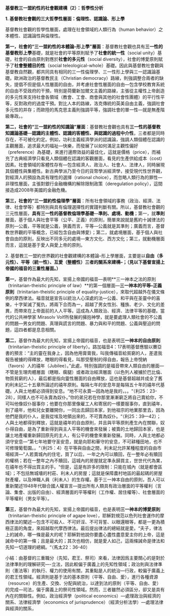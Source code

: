 **基督教三一盟約性的社會觀建構（2）：哲學性分析**

**1. 基督教社會觀的三大哲學性層面：倫理性、認識論、形上學**

基督教社會觀的哲學性層面，處理在社會領域的人類行為（human behavior）之本體性、認識論性與倫理性。

**第一，社會的“三一盟約性的本體論–形上學”層面**：基督教社會觀也具有**三一性的基督教形上學**基礎，就是社會的平等原則賦予了**社會的統一性**（social unity）基礎，社會的自由原則對應於**社會的多元性**（social diversity），社會的博愛原則賦予了**社會整體目的性**（social teleological-whole）基礎。因此與基督教社會觀與基督教自然觀，都共同具有相同的三一性倫理學、三一性形上學與三一認識論基礎。歐洲政治的基督教民主（Christian democracy）路線，則強調整合兩者的缺失，提倡不但是個人性層面的自由，并考慮社會性層面的自由—包含學校教育系統的自由不受政府的干預，特別是荷蘭新加爾文主義的路線，主張從主權性上帝創造的多元性來支持社會各領域（教會、工會、商會與其他的社會性團體）的平行性平等，反對政府的過度干預。對比人本的路線，洛克傳統的英美自由主義，強調社會多元性的并存；而歐陸的馬克思主義則強調平等，強調社會的單一性—就是無產階級專政。。

**第二，社會的“三一盟約性的知識論”層面**：基督教社會觀也具有**三一性的基督教知識論基礎**—**認識的主體性、認識的客體性、與認識的過程中介性**，三者都是同時存在，不可被化約定。例如，功利主義經濟學派的認識論，強調人類個體在認識的主觀層面，追求最大的福祉—快樂，而發展了以如何滿足主觀性偏好（preference）為基礎，來進行邊際效益的最佳化，這就是價格（price），而補充了古典經濟學只看見人類個體在認識的客觀層面，看見的生產供給成本（cost）因素。社會領域的客體性存有—包含經濟人、政治人、社會人、法律人，同時展現其個體性與集體性。新古典學派乃至今日的貨幣學派經濟學，接受現代性世界觀，對經濟人的預設為具有理性的選擇（rational choice），而忽略人類行為的罪性—非理性層面，主張對銀行金融機構的解除限制政策（deregulation policy），這間接造成2008年美國的金融危機。

**第三，社會的“三一盟約性倫理學”層面**：所有社會領域的事務（政治、經濟、法律、社會學等）都特別與具有倫理選擇性的實踐判斷有關。所以，基督教社會觀的三元性層面，**具有三一性的基督教倫理學基礎**—**準則、處境、動機**；第一，就**準則**層面，基于個人與社會平等（公平、正義）的原則，簡單來說就是舊約十誡律法的原則—公義，平等就是公義，狹義而言，平等—公義就是其準則；廣義而言，基督教世界觀的平等概念，已經包含自由與博愛）；第二，就處境層面，基于個人與社會自由的原則，反映出不同多元的處境—東方文化、西方文化；第三，就動機層面而言，這就是基于愛人與愛上帝的原則。


2\. 基督教三一盟約世界觀的社會觀建構的本體論–形上學層面，主要是以**自由（多元性）、平等（統一性）、互愛（整體性）三者的關系來建構–；（見以下基督宣揚上帝國的福音的三重性層面。）**

**第一**，基督作為最大的先知，宣揚上帝國的福音—表明**三一神本之法的原則（trinitarian-theistic principle of law）**的第一個層面—**三一神本的平等–正義原則**（trinitarian-theistic principle of equality-justice），來取代超越外在儀文條例的摩西律法。福音就是宣告以統治人心深處的法—公義、和平與在圣靈中的喜樂，十字架滅了冤仇，將兩下合而為一，超越了男女性別、種族、老少、文化的差異，而帶來在上帝面前的人人平等。這成為人類政治、經濟、法律平等的基礎。當代的公共神學家 Mirasolv Volf所發展的擁抱神學，就是要處理人類社會的不公義的問題—男女的問題、真理與謊言的問題、暴力與和平的問題、公義與壓迫的問題，這四者都是息息相關。

**第二**，基督作為最大的先知，宣揚上帝國的福音，也是表明**三一神本的自由原則**（trinitarian-theistic principle of liberty）。路加福音4：17表明基督應驗以賽亞書的預言：“主的靈在我身上，因為他用膏膏我，叫我傳福音給貧窮的人，差遣我報告被擄的得釋放，瞎眼的得看見，叫那受壓制的得自由，報告上帝悅納（favors）人的禧年（Jubilee）。”此處，特別強調的是福音帶來人類自由的層面—不管是生理肉體層面（瞎眼、瘸腿）或者政治經濟層面（以色列人被擄於巴比倫、物質貧窮的人），最后都是指向靈性層面的自由釋放，這也是基督超越并成全了舊約利未記二十五章所論述的禧年原則。每隔七年的安息年是每隔五十年的禧年代基礎。人與土地都必須得到安息。“地不可永賣—因為地是我的，。。“（利25：23-28），同樣人也不可永賣為奴仆。”你的弟兄若在你那里漸漸窮乏將自己賣給你，不可叫他像奴仆服事你；他要在你那里像雇工人和寄居的一樣要服事你，直到禧年，到了禧年，他和兒女要離開你，一同出去歸回本家，到他祖宗的地業那里去，因為他們是我的仆人，是我從埃及地領出來的，不可賣為奴仆。“（利25：39—42）；人與土地都得到釋放，這就是禧年的自由原則，并且與平等原則產生內在關聯，奴仆得自由，是為了重新得到與主人平等的機會來發展；被賣的土地歸回本家，也是讓土地產權重新歸回原先的主人，有公平的機會來重新發展。同時，人與土地都必須守安息—”第七年地要守圣安息，就是向耶和華守的安息，不可耕種田地，也不可修理葡萄園。。“（利25：4）在平等與自由之間，利未記允許某種程度的自由市場經濟—”人若賣城內的住宅，買了以后，一年之內可以贖回，在一整年必有贖回的權柄；若在一整年之內不贖回，這城內的房屋就定準永歸買主，世世代代為業，在禧年也不得出買主的手。“但是，這是有許多的限制：只能在城內（就是都會區域）；不包括無城墻的村莊、利未人的房屋；這就是保障農村地區的最起碼的房屋財產權，以及神職人員（利未人）的生存權。基于三一神本自由的原則，吾人可以重新闡述1948年代聯合國人權宣言—提出所有人類具有政治層面的平等權利（言論、集會、出版的自由）、經濟層面的平等權利（工作權、居住權等）、社會層面的平等權利（男女平等）。

**第三**，基督作為最大的先知，宣揚上帝國的福音，也是表明**三一神本的博愛原則**（trinitarian-theistic principle of agape love），耶穌對規范以色列社會運作的摩西律法的闡述—包含不可殺人、不可奸淫、不可背誓、以眼還眼等，都是一更為積極正面的角度，來超越取代摩西律法。最后提出律法的總結就是愛。“夫子，律法上的誡命，哪一條是最大的呢？耶穌對他說你要盡心盡性盡意愛主你的上帝，這是誡命中的第一條；且是最大的；其次也相仿，就是愛人如己，這兩條誡命是律法和先知一切道理的總綱。“（馬太22：36-40）


小結：由基督的三重職分（先知，君王、祭司）來看，法律因爲主要關心的是對於法律準則的理解研究—-立法，因此較偏于廣義上的先知性領域；政治則與法律準則（憲法等）的執行、權力的使用有關，其重點是人的統治—行政，較偏于廣義上的君王性領域。經濟則是基于法的基本原則（平等、自由、愛），進行各種資源（resource）的生產、交換、分配與統治，以達到法的原則（平等、自由、愛）的完成—司法，偏于廣義上的祭司性領域。然而，三者雖然必須區分，卻又是具有內在的關聯性。例如，政治經濟學（political economics）—處理政治與經濟的關系、法律經濟學（economics of jurisprudence）（經濟分析法學）—處理法律與經濟的關系，